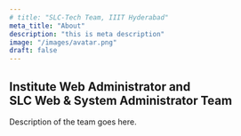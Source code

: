 ```yaml
---
# title: "SLC-Tech Team, IIIT Hyderabad"
meta_title: "About"
description: "this is meta description"
image: "/images/avatar.png"
draft: false
---
```



<h2> Institute Web Administrator and<br/>SLC Web & System Administrator Team </h2>

Description of the team goes here.
<!-- The Student life Council Tech Team is a team of student software
developers, that also play the role as CC-Tech Team and student Webadmins.
We help various comittee's and student bodies build and maintain websites
and provide support with server infrastructure.
(bhav please fill other info) -->
